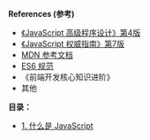 **References (参考)**

- [《JavaScript 高级程序设计》第4版](https://www.ituring.com.cn/book/2472)
- [《JavaScript 权威指南》第7版](http://www.cmpbook.com/products/detail?id=46807)
- [MDN 参考文档](https://developer.mozilla.org/zh-CN/docs/Web/JavaScript)
- [ES6 规范](https://262.ecma-international.org/6.0/)
- 《前端开发核心知识进阶》
- 其他

**目录：**

- [1. 什么是 JavaScript](01章：什么是JavaScript.md)
